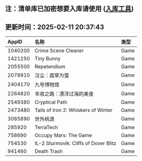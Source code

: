 ## 注：清单库已加密想要入库请使用 ([入库工具](https://github.com/BlankTMing/ManifestAutoUpdate/releases))

## 更新时间：2025-02-11 20:37:43
| AppID | 名称 | 类型  |
| :-------------------- | :----------------------------- | :----------- |
| 1040200 | Crime Scene Cleaner| Game |
| 1421250 | Tiny Bunny| Game |
| 2055500 | Repetendium| Game |
| 2078910 | 汉尘：腐草为萤| Game |
| 2404170 | 九号博物馆| Game |
| 2264820 | 丰收之路：漂洋过海的美食| Game |
| 2549380 | Cryptical Path| Game |
| 2473480 | Tails of Iron 2: Whiskers of Winter| Game |
| 3085890 | 世外桃源| Game |
| 285920 | TerraTech| Game |
| 758690 | Occupy Mars: The Game| Game |
| 754530 | IL-2 Sturmovik: Cliffs of Dover Blitz| Game |
| 941460 | Death Trash| Game |
